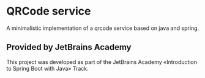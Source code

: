# QRCode service

A minimalistic implementation of a qrcode service based on java and spring.

## Provided by JetBrains Academy

This project was developed as part of the JetBrains Academy «Introduction to Spring Boot with Java» Track.
